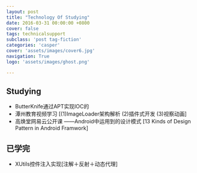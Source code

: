 ```yaml
---
layout: post
title: "Technology Of Studying"
date: 2016-03-31 00:00:00 +0800
cover: false
tags: technicalsupport
subclass: 'post tag-fiction'
categories: 'casper'
cover: 'assets/images/cover6.jpg'
navigation: True
logo: 'assets/images/ghost.png'

---
```


## Studying
 - ButterKnife通过APT实现IOC的
 - 潭州教育视频学习
    [(1)ImageLoader架构解析
    (2)插件式开发
    (3)视察动画]
 - 高焕堂网易云公开课
    ——Android中运用到的设计模式
    [13 Kinds of Design Pattern in Android Framwork]


## 已学完
 - XUtils控件注入实现[注解＋反射＋动态代理]